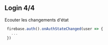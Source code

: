## Login 4/4

Ecouter les changements d'état
```typescript
 firebase.auth().onAuthStateChanged(user => {
   ...
 })

```